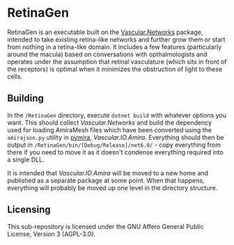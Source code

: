 # RetinaGen
RetinaGen is an executable built on the [Vascular.Networks](https://github.com/AndrewAGuy/vascular-networks) package, intended to take existing retina-like networks and further grow them or start from nothing in a retina-like domain. It includes a few features (particularly around the macula) based on conversations with opthalmologists and operates under the assumption that retinal vasculature (which sits in front of the receptors) is optimal when it minimizes the obstruction of light to these cells.

## Building
In the `/RetinaGen` directory, execute `dotnet build` with whatever options you want. This should collect _Vascular.Networks_ and build the dependency used for loading AmiraMesh files which have been converted using the `amirajson.py` utility in [pymira](https://github.com/CABI-SWS/pymira), _Vascular.IO.Amira_. Everything should then be output in `/RetinaGen/bin/[Debug/Release]/net6.0/` - copy everything from there if you need to move it as it doesn't condense everything required into a single DLL.

It is intended that _Vascular.IO.Amira_ will be moved to a new home and published as a separate package at some point. When that happens, everything will probably be moved up one level in the directory structure.

## Licensing
This sub-repository is licensed under the GNU Affero General Public License, Version 3 (AGPL-3.0).